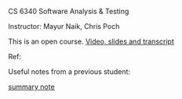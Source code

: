 CS 6340 Software Analysis & Testing

Instructor: Mayur Naik, Chris Poch

This is an open course. [Video, slides and transcript](http://rightingcode.org/lessons.html)

Ref:

Useful notes from a previous student: 

[summary note](https://one2bla.me/cs6340/introduction.html)


